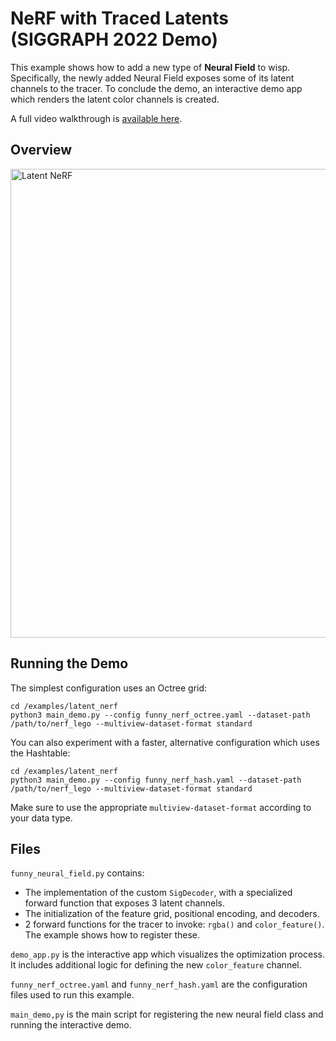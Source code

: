 # NeRF with Traced Latents (SIGGRAPH 2022 Demo)

This example shows how to add a new type of **Neural Field** to wisp.
Specifically, the newly added Neural Field exposes some of its latent channels to the tracer.
To conclude the demo, an interactive demo app which renders the latent color channels is created.

A full video walkthrough is [available here](https://www.nvidia.com/en-us/on-demand/session/siggraph2022-sigg22-s-14/?playlistId=playList-92d9241d-6d4c-4fc7-88f6-eb8484008787).


## Overview

<img src="../../media/example_latentnerf.jpg" alt="Latent NeRF" width="750"/>

## Running the Demo

The simplest configuration uses an Octree grid: 
```
cd /examples/latent_nerf
python3 main_demo.py --config funny_nerf_octree.yaml --dataset-path /path/to/nerf_lego --multiview-dataset-format standard
```

You can also experiment with a faster, alternative configuration which uses the Hashtable:
```
cd /examples/latent_nerf
python3 main_demo.py --config funny_nerf_hash.yaml --dataset-path /path/to/nerf_lego --multiview-dataset-format standard
```

Make sure to use the appropriate `multiview-dataset-format` according to your data type.

## Files

`funny_neural_field.py` contains:
* The implementation of the custom `SigDecoder`, with a specialized forward function that exposes 3 latent channels.
* The initialization of the feature grid, positional encoding, and decoders.
* 2 forward functions for the tracer to invoke: `rgba()` and `color_feature()`. The example shows how to register these.

`demo_app.py` is the interactive app which visualizes the optimization process.
It includes additional logic for defining the new `color_feature` channel.

`funny_nerf_octree.yaml` and `funny_nerf_hash.yaml` are the configuration files used to run this example.

`main_demo,py` is the main script for registering the new neural field class and running the interactive demo.
